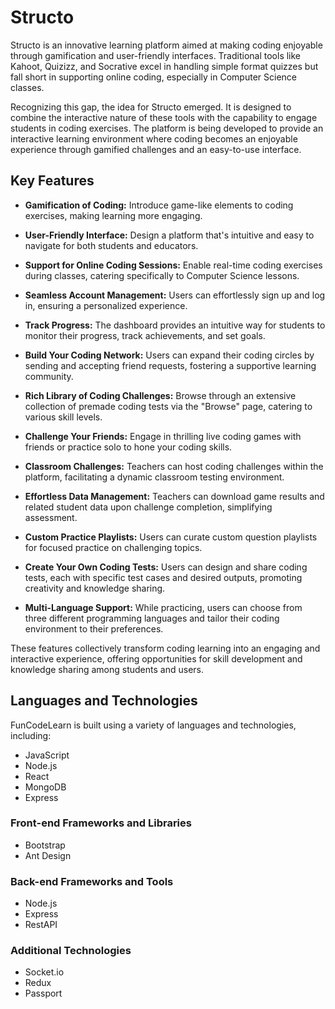 # Structo

Structo is an innovative learning platform aimed at making coding enjoyable through gamification and user-friendly interfaces. Traditional tools like Kahoot, Quizizz, and Socrative excel in handling simple format quizzes but fall short in supporting online coding, especially in Computer Science classes.

Recognizing this gap, the idea for Structo emerged. It is designed to combine the interactive nature of these tools with the capability to engage students in coding exercises. The platform is being developed to provide an interactive learning environment where coding becomes an enjoyable experience through gamified challenges and an easy-to-use interface.

## Key Features

- **Gamification of Coding:** Introduce game-like elements to coding exercises, making learning more engaging.
- **User-Friendly Interface:** Design a platform that's intuitive and easy to navigate for both students and educators.
- **Support for Online Coding Sessions:** Enable real-time coding exercises during classes, catering specifically to Computer Science lessons.

- **Seamless Account Management:** Users can effortlessly sign up and log in, ensuring a personalized experience.
- **Track Progress:** The dashboard provides an intuitive way for students to monitor their progress, track achievements, and set goals.
- **Build Your Coding Network:** Users can expand their coding circles by sending and accepting friend requests, fostering a supportive learning community.
- **Rich Library of Coding Challenges:** Browse through an extensive collection of premade coding tests via the "Browse" page, catering to various skill levels.
- **Challenge Your Friends:** Engage in thrilling live coding games with friends or practice solo to hone your coding skills.
- **Classroom Challenges:** Teachers can host coding challenges within the platform, facilitating a dynamic classroom testing environment.
- **Effortless Data Management:** Teachers can download game results and related student data upon challenge completion, simplifying assessment.
- **Custom Practice Playlists:** Users can curate custom question playlists for focused practice on challenging topics.
- **Create Your Own Coding Tests:** Users can design and share coding tests, each with specific test cases and desired outputs, promoting creativity and knowledge sharing.
- **Multi-Language Support:** While practicing, users can choose from three different programming languages and tailor their coding environment to their preferences.

These features collectively transform coding learning into an engaging and interactive experience, offering opportunities for skill development and knowledge sharing among students and users.

## Languages and Technologies

FunCodeLearn is built using a variety of languages and technologies, including:

- JavaScript
- Node.js
- React
- MongoDB
- Express

### Front-end Frameworks and Libraries

- Bootstrap
- Ant Design

### Back-end Frameworks and Tools

- Node.js
- Express
- RestAPI

### Additional Technologies

- Socket.io
- Redux
- Passport

